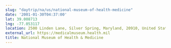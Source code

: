 ```yaml
---
slug: "daytrip/na/us/national-museum-of-health-medicine"
date: '2001-01-30T04:37:00'
lat: 39.008713
lng: -77.053117
location: 2500 Linden Lane, Silver Spring, Maryland, 20910, United States
external_url: https://medicalmuseum.health.mil
title: National Museum of Health & Medicine
---
```




